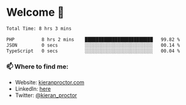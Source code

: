 # Welcome 🦘

<!--START_SECTION:waka-->

```txt
Total Time: 8 hrs 3 mins

PHP          8 hrs 2 mins    █████████████████████████   99.82 %
JSON         0 secs          ░░░░░░░░░░░░░░░░░░░░░░░░░   00.14 %
TypeScript   0 secs          ░░░░░░░░░░░░░░░░░░░░░░░░░   00.04 %
```

<!--END_SECTION:waka-->

### 📫 Where to find me:

-   Website: [kieranproctor.com](https://kieranproctor.com/)
-   LinkedIn: [here](https://www.linkedin.com/in/kieran-proctor-086b5a159/)
-   Twitter: [@kieran_proctor](https://twitter.com/kieran_proctor)
